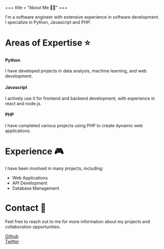 +++
title = "About Me 🧑‍💻"
+++

I'm a software engineer with extensive experience in software development. I specialize in Python, Javascript and PHP.

# Areas of Expertise ⭐
#### Python
I have developed projects in data analysis, machine learning, and web development.

#### Javascript
I actively use it for frontend and backend development, with experience in react and node.js.

#### PHP
I have completed various projects using PHP to create dynamic web applications.

# Experience 🎮
I have been involved in many projects, including:

- Web Applications
- API Development
- Database Management

# Contact 📩
Feel free to reach out to me for more information about my projects and collaboration opportunities.

<a target='_blank' href='https://github.com/uiframer'>Github</a>
<br/>
<a target='_blank' href='https://x.com/amertoglu16'>Twitter</a>
